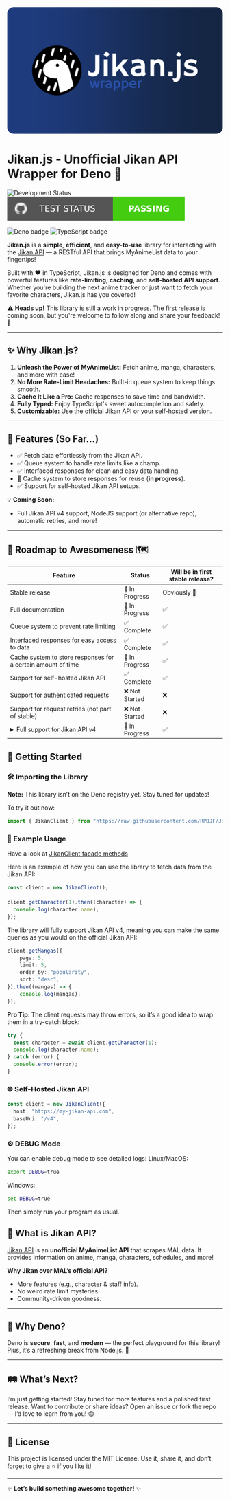 <img src="meta/banner.svg" alt="Jikan.js Banner" style="border-radius: 15px;">

# Jikan.js - Unofficial Jikan API Wrapper for Deno 🚀

![Development Status](https://img.shields.io/badge/Status-In%20Development-orange?style=for-the-badge&logo=github)
![Test Status](https://raw.githubusercontent.com/RPDJF/Jikan.js/refs/heads/main/meta/statusBadge.svg)

![Deno badge](https://img.shields.io/badge/Deno-464647?style=for-the-badge&logo=deno&logoColor=white)
![TypeScript badge](https://img.shields.io/badge/TypeScript-3178C6?style=for-the-badge&logo=typescript&logoColor=white)

**Jikan.js** is a **simple**, **efficient**, and **easy-to-use** library for
interacting with the [Jikan API](https://github.com/jikan-me/jikan) — a RESTful
API that brings MyAnimeList data to your fingertips!

Built with ❤️ in TypeScript, Jikan.js is designed for Deno and comes with
powerful features like **rate-limiting**, **caching**, and **self-hosted API
support**. Whether you're building the next anime tracker or just want to fetch
your favorite characters, Jikan.js has you covered!

⚠️ **Heads up!** This library is still a work in progress. The first release is
coming soon, but you're welcome to follow along and share your feedback! 🙌

---

## ✨ Why Jikan.js?

1. **Unleash the Power of MyAnimeList:** Fetch anime, manga, characters, and
   more with ease!
2. **No More Rate-Limit Headaches:** Built-in queue system to keep things
   smooth.
3. **Cache It Like a Pro:** Cache responses to save time and bandwidth.
4. **Fully Typed:** Enjoy TypeScript's sweet autocompletion and safety.
5. **Customizable:** Use the official Jikan API or your self-hosted version.

---

## 🌟 Features (So Far...)

- ✅ Fetch data effortlessly from the Jikan API.
- ✅ Queue system to handle rate limits like a champ.
- ✅ Interfaced responses for clean and easy data handling.
- 🔄 Cache system to store responses for reuse (**in progress**).
- ✅ Support for self-hosted Jikan API setups.

💡 **Coming Soon:**

- Full Jikan API v4 support, NodeJS support (or alternative repo), automatic
  retries, and more!

---

## 🚧 Roadmap to Awesomeness 🗺️

<table>
  <thead>
    <tr>
      <th>Feature</th>
      <th>Status</th>
	  <th>Will be in first stable release?</th>
    </tr>
  </thead>
  <tbody>
    <tr>
      <td>Stable release</td>
      <td>🔄 In Progress</td>
	  <td>Obviously 🥲</td>
    </tr>
    <tr>
      <td>Full documentation</td>
      <td>🔄 In Progress</td>
	  <td>✅</td>
    </tr>
    <tr>
      <td>Queue system to prevent rate limiting</td>
      <td>✅ Complete</td>
	  <td>✅</td>
    </tr>
    <tr>
      <td>Interfaced responses for easy access to data</td>
      <td>✅ Complete</td>
	  <td>✅</td>
    </tr>
    <tr>
      <td>Cache system to store responses for a certain amount of time</td>
      <td>🔄 In Progress</td>
	  <td>✅</td>
    </tr>
    <tr>
      <td>Support for self-hosted Jikan API</td>
      <td>✅ Complete</td>
	  <td>✅</td>
    </tr>
    <tr>
      <td>Support for authenticated requests</td>
      <td>❌ Not Started</td>
	  <td>❌</td>
    </tr>
	<tr>
	  <td>Support for request retries (not part of stable)</td>
	  <td>❌ Not Started</td>
	  <td>❌</td>
    <tr>
      <td>
        <details>
          <summary>Full support for Jikan API v4</summary>
          <table>
            <thead>
              <tr>
                <th>Sub-feature</th>
                <th>Status</th>
              </tr>
            </thead>
            <tbody>
              <tr>
                <td>Anime</td>
                <td>✅ Complete</td>
              </tr>
              <tr>
                <td>Characters</td>
                <td>✅ Complete</td>
              </tr>
              <tr>
                <td>Clubs</td>
                <td>❌ Not Started</td>
              </tr>
              <tr>
                <td>Genres</td>
                <td>❌ Not Started</td>
              </tr>
              <tr>
                <td>Magazines</td>
                <td>❌ Not Started</td>
              </tr>
              <tr>
                <td>Manga</td>
                <td>✅ Complete</td>
              </tr>
              <tr>
                <td>People</td>
                <td>❌ Not Started</td>
              </tr>
              <tr>
                <td>Producers</td>
                <td>❌ Not Started</td>
              </tr>
              <tr>
                <td>Random</td>
                <td>🔄 In Progress</td>
              </tr>
              <tr>
                <td>Recommendations</td>
                <td>❌ Not Started</td>
              </tr>
              <tr>
                <td>Reviews</td>
                <td>❌ Not Started</td>
              </tr>
              <tr>
                <td>Schedules</td>
                <td>❌ Not Started</td>
              </tr>
              <tr>
                <td>Users</td>
                <td>❌ Not Started</td>
              </tr>
              <tr>
                <td>Seasons</td>
                <td>❌ Not Started</td>
              </tr>
              <tr>
                <td>Top</td>
                <td>❌ Not Started</td>
              </tr>
              <tr>
                <td>Watch</td>
                <td>❌ Not Started</td>
              </tr>
            </tbody>
          </table>
        </details>
      </td>
      <td>🔄 In Progress</td>
	  <td>✅</td>
    </tr>
  </tbody>
</table>

## 🚀 Getting Started

### 🛠️ Importing the Library

**Note:** This library isn’t on the Deno registry yet. Stay tuned for updates!

To try it out now:

```typescript
import { JikanClient } from "https://raw.githubusercontent.com/RPDJF/Jikan.js/refs/heads/main/src/index.ts";
```

### 🎯 Example Usage

Have a look at [JikanClient facade methods](https://rpdjf.github.io/Jikan.js/~/JikanClient.html#methods)

Here is an example of how you can use the library to fetch data from the Jikan
API:

```typescript
const client = new JikanClient();

client.getCharacter(1).then((character) => {
  console.log(character.name);
});
```

The library will fully support Jikan API v4, meaning you can make the same queries as you would on the official Jikan API:
```typescript
client.getMangas({
	page: 5,
	limit: 5,
	order_by: "popularity",
	sort: "desc",
}).then((mangas) => {
	console.log(mangas);
});
```

**Pro Tip**: The client requests may throw errors, so it’s a good idea to wrap them in a try-catch block:

```typescript
try {
  const character = await client.getCharacter(1);
  console.log(character.name);
} catch (error) {
  console.error(error);
}
```

### 🌐 Self-Hosted Jikan API

```typescript
const client = new JikanClient({
  host: "https://my-jikan-api.com",
  baseUri: "/v4",
});
```

### ⚙️ DEBUG Mode

You can enable debug mode to see detailed logs:
Linux/MacOS:
```bash
export DEBUG=true
```
Windows:
```cmd
set DEBUG=true
```

Then simply run your program as usual.

## 💬 What is Jikan API?

[Jikan API](https://github.com/jikan-me/jikan) is an **unofficial MyAnimeList
API** that scrapes MAL data. It provides information on anime, manga,
characters, schedules, and more!

**Why Jikan over MAL’s official API?**

- More features (e.g., character & staff info).
- No weird rate limit mysteries.
- Community-driven goodness.

---

## 🌌 Why Deno?

Deno is **secure**, **fast**, and **modern** — the perfect playground for this
library! Plus, it’s a refreshing break from Node.js. 🦕

---

## 🛤️ What’s Next?

I’m just getting started! Stay tuned for more features and a polished first
release. Want to contribute or share ideas? Open an issue or fork the repo — I’d
love to learn from you! 😊

---

## 📜 License

This project is licensed under the MIT License. Use it, share it, and don’t
forget to give a ⭐ if you like it!

---

✨ **Let’s build something awesome together!** ✨

